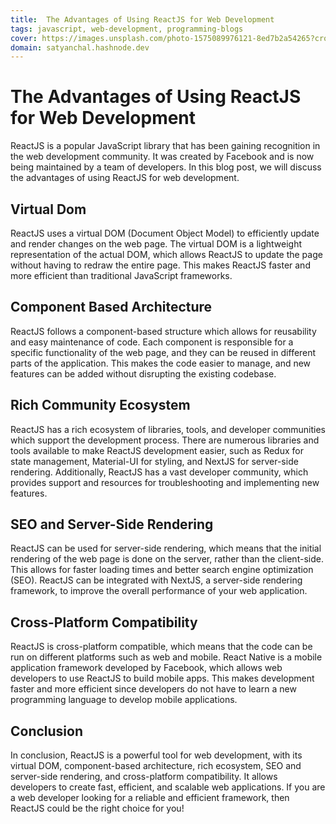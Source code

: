 ```yaml
---
title:  The Advantages of Using ReactJS for Web Development
tags: javascript, web-development, programming-blogs
cover: https://images.unsplash.com/photo-1575089976121-8ed7b2a54265?crop=entropy&cs=tinysrgb&fit=max&fm=jpg&ixid=MnwzNDExMjB8MHwxfHNlYXJjaHwyMXx8Y29kZXJ8ZW58MHx8fHwxNjc4ODMwMDI5&ixlib=rb-4.0.3&q=80&w=1080
domain: satyanchal.hashnode.dev
--- 
```

# The Advantages of Using ReactJS for Web Development

ReactJS is a popular JavaScript library that has been gaining recognition in the web development community. It was created by Facebook and is now being maintained by a team of developers. In this blog post, we will discuss the advantages of using ReactJS for web development.

## Virtual Dom

ReactJS uses a virtual DOM (Document Object Model) to efficiently update and render changes on the web page. The virtual DOM is a lightweight representation of the actual DOM, which allows ReactJS to update the page without having to redraw the entire page. This makes ReactJS faster and more efficient than traditional JavaScript frameworks.

## Component Based Architecture

ReactJS follows a component-based structure which allows for reusability and easy maintenance of code. Each component is responsible for a specific functionality of the web page, and they can be reused in different parts of the application. This makes the code easier to manage, and new features can be added without disrupting the existing codebase.

## Rich Community Ecosystem

ReactJS has a rich ecosystem of libraries, tools, and developer communities which support the development process. There are numerous libraries and tools available to make ReactJS development easier, such as Redux for state management, Material-UI for styling, and NextJS for server-side rendering. Additionally, ReactJS has a vast developer community, which provides support and resources for troubleshooting and implementing new features.

## SEO and Server-Side Rendering

ReactJS can be used for server-side rendering, which means that the initial rendering of the web page is done on the server, rather than the client-side. This allows for faster loading times and better search engine optimization (SEO). ReactJS can be integrated with NextJS, a server-side rendering framework, to improve the overall performance of your web application.

## Cross-Platform Compatibility

ReactJS is cross-platform compatible, which means that the code can be run on different platforms such as web and mobile. React Native is a mobile application framework developed by Facebook, which allows web developers to use ReactJS to build mobile apps. This makes development faster and more efficient since developers do not have to learn a new programming language to develop mobile applications.

## Conclusion

In conclusion, ReactJS is a powerful tool for web development, with its virtual DOM, component-based architecture, rich ecosystem, SEO and server-side rendering, and cross-platform compatibility. It allows developers to create fast, efficient, and scalable web applications. If you are a web developer looking for a reliable and efficient framework, then ReactJS could be the right choice for you!
